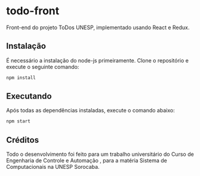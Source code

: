 # todo-front

Front-end do projeto ToDos UNESP, implementado usando React e Redux.

## Instalação

É necessário a instalação do node-js primeiramente.
Clone o repositório e execute o seguinte comando:

``` bash
npm install
```

## Executando

Após todas as dependências instaladas, execute o comando abaixo:

``` bash
npm start
```

## Créditos

Todo o desenvolvimento foi feito para um trabalho universitário do Curso de Engenharia de Controle e Automação , para a matéria Sistema de Computacionais na UNESP Sorocaba.
